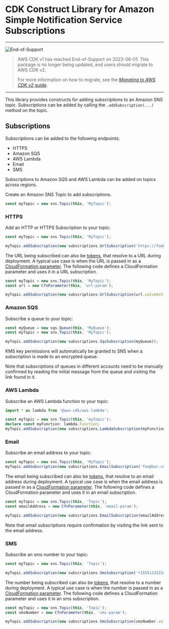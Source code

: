 # CDK Construct Library for Amazon Simple Notification Service Subscriptions
<!--BEGIN STABILITY BANNER-->

---

![End-of-Support](https://img.shields.io/badge/End--of--Support-critical.svg?style=for-the-badge)

> AWS CDK v1 has reached End-of-Support on 2023-06-01.
> This package is no longer being updated, and users should migrate to AWS CDK v2.
>
> For more information on how to migrate, see the [_Migrating to AWS CDK v2_ guide][doc].
>
> [doc]: https://docs.aws.amazon.com/cdk/v2/guide/migrating-v2.html

---

<!--END STABILITY BANNER-->

This library provides constructs for adding subscriptions to an Amazon SNS topic.
Subscriptions can be added by calling the `.addSubscription(...)` method on the topic.

## Subscriptions

Subscriptions can be added to the following endpoints:

* HTTPS
* Amazon SQS
* AWS Lambda
* Email
* SMS

Subscriptions to Amazon SQS and AWS Lambda can be added on topics across regions.

Create an Amazon SNS Topic to add subscriptions.

```ts
const myTopic = new sns.Topic(this, 'MyTopic');
```

### HTTPS

Add an HTTP or HTTPS Subscription to your topic:

```ts
const myTopic = new sns.Topic(this, 'MyTopic');

myTopic.addSubscription(new subscriptions.UrlSubscription('https://foobar.com/'));
```

The URL being subscribed can also be [tokens](https://docs.aws.amazon.com/cdk/latest/guide/tokens.html), that resolve
to a URL during deployment. A typical use case is when the URL is passed in as a [CloudFormation
parameter](https://docs.aws.amazon.com/AWSCloudFormation/latest/UserGuide/parameters-section-structure.html). The
following code defines a CloudFormation parameter and uses it in a URL subscription.

```ts
const myTopic = new sns.Topic(this, 'MyTopic');
const url = new CfnParameter(this, 'url-param');

myTopic.addSubscription(new subscriptions.UrlSubscription(url.valueAsString));
```

### Amazon SQS

Subscribe a queue to your topic:

```ts
const myQueue = new sqs.Queue(this, 'MyQueue');
const myTopic = new sns.Topic(this, 'MyTopic');

myTopic.addSubscription(new subscriptions.SqsSubscription(myQueue));
```

KMS key permissions will automatically be granted to SNS when a subscription is made to
an encrypted queue.

Note that subscriptions of queues in different accounts need to be manually confirmed by
reading the initial message from the queue and visiting the link found in it.

### AWS Lambda

Subscribe an AWS Lambda function to your topic:

```ts
import * as lambda from '@aws-cdk/aws-lambda';

const myTopic = new sns.Topic(this, 'myTopic');
declare const myFunction: lambda.Function;
myTopic.addSubscription(new subscriptions.LambdaSubscription(myFunction));
```

### Email

Subscribe an email address to your topic:

```ts
const myTopic = new sns.Topic(this, 'MyTopic');
myTopic.addSubscription(new subscriptions.EmailSubscription('foo@bar.com'));
```

The email being subscribed can also be [tokens](https://docs.aws.amazon.com/cdk/latest/guide/tokens.html), that resolve
to an email address during deployment. A typical use case is when the email address is passed in as a [CloudFormation
parameter](https://docs.aws.amazon.com/AWSCloudFormation/latest/UserGuide/parameters-section-structure.html). The
following code defines a CloudFormation parameter and uses it in an email subscription.

```ts
const myTopic = new sns.Topic(this, 'Topic');
const emailAddress = new CfnParameter(this, 'email-param');

myTopic.addSubscription(new subscriptions.EmailSubscription(emailAddress.valueAsString));
```

Note that email subscriptions require confirmation by visiting the link sent to the
email address.

### SMS

Subscribe an sms number to your topic:

```ts
const myTopic = new sns.Topic(this, 'Topic');

myTopic.addSubscription(new subscriptions.SmsSubscription('+15551231234'));
```

The number being subscribed can also be [tokens](https://docs.aws.amazon.com/cdk/latest/guide/tokens.html), that resolve
to a number during deployment. A typical use case is when the number is passed in as a [CloudFormation
parameter](https://docs.aws.amazon.com/AWSCloudFormation/latest/UserGuide/parameters-section-structure.html). The
following code defines a CloudFormation parameter and uses it in an sms subscription.

```ts
const myTopic = new sns.Topic(this, 'Topic');
const smsNumber = new CfnParameter(this, 'sms-param');

myTopic.addSubscription(new subscriptions.SmsSubscription(smsNumber.valueAsString));
```
